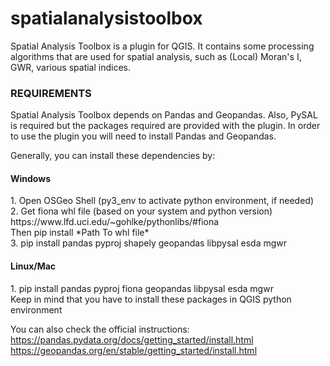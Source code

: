 # spatialanalysistoolbox

<p>
Spatial Analysis Toolbox is a plugin for QGIS. It contains some processing algorithms that are used for spatial analysis, such as (Local) Moran's I, GWR, various spatial indices.
</p>


<h3>REQUIREMENTS</h3>
<p>
Spatial Analysis Toolbox depends on Pandas and Geopandas. Also, PySAL is required but the packages required are provided with the plugin.
In order to use the plugin you will need to install Pandas and Geopandas.
</p>
Generally, you can install these dependencies by:

<h4>Windows</h4>
1. Open OSGeo Shell (py3_env to activate python environment, if needed)<br>
2. Get fiona whl file (based on your system and python version) https://www.lfd.uci.edu/~gohlke/pythonlibs/#fiona <br>Then pip install *Path To whl file*<br>
3. pip install pandas pyproj shapely geopandas libpysal esda mgwr

<h4>Linux/Mac</h4>
1. pip install pandas pyproj fiona geopandas libpysal esda mgwr
<br> Keep in mind that you have to install these packages in QGIS python environment

You can also check the official instructions:<br>
https://pandas.pydata.org/docs/getting_started/install.html <br>
https://geopandas.org/en/stable/getting_started/install.html <br>
